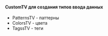 #### CustomTV для создания типов ввода данных

* PatternsTV - паттерны
* ColorsTV - цвета
* TagssTV - теги
